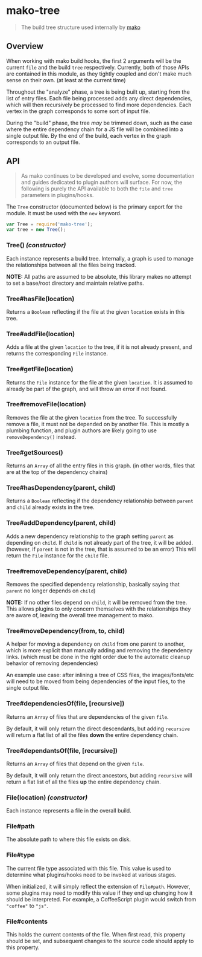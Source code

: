 # mako-tree

> The build tree structure used internally by [mako](https://github.com/makojs/core)

## Overview

When working with mako build hooks, the first 2 arguments will be the current `file` and the build
`tree` respectively. Currently, both of those APIs are contained in this module, as they tightly
coupled and don't make much sense on their own. (at least at the current time)

Throughout the "analyze" phase, a tree is being built up, starting from the list of entry files.
Each file being processed adds any direct dependencies, which will then recursively be processed
to find more dependencies. Each vertex in the graph corresponds to some sort of input file.

During the "build" phase, the tree _may_ be trimmed down, such as the case where the entire
dependency chain for a JS file will be combined into a single output file. By the end of the build,
each vertex in the graph corresponds to an output file.

## API

> As mako continues to be developed and evolve, some documentation and guides dedicated to plugin
authors will surface. For now, the following is purely the API available to both the `file` and
`tree` parameters in plugins/hooks.

The `Tree` constructor (documented below) is the primary export for the module. It must be used
with the `new` keyword.

```js
var Tree = require('mako-tree');
var tree = new Tree();
```

### Tree() *(constructor)*

Each instance represents a build tree. Internally, a graph is used to manage the relationships
between all the files being tracked.

**NOTE:** All paths are assumed to be absolute, this library makes no attempt to set a base/root
directory and maintain relative paths.

### Tree#hasFile(location)

Returns a `Boolean` reflecting if the file at the given `location` exists in this tree.

### Tree#addFile(location)

Adds a file at the given `location` to the tree, if it is not already present, and returns the
corresponding `File` instance.

### Tree#getFile(location)

Returns the `File` instance for the file at the given `location`. It is assumed to already be part
of the graph, and will throw an error if not found.

### Tree#removeFile(location)

Removes the file at the given `location` from the tree. To successfully remove a file, it must not
be depended on by another file. This is mostly a plumbing function, and plugin authors are likely
going to use `removeDependency()` instead.

### Tree#getSources()

Returns an `Array` of all the entry files in this graph. (in other words, files that are at the
top of the dependency chains)

### Tree#hasDependency(parent, child)

Returns a `Boolean` reflecting if the dependency relationship between `parent` and `child` already
exists in the tree.

### Tree#addDependency(parent, child)

Adds a new dependency relationship to the graph setting `parent` as depending on `child`. If
`child` is not already part of the tree, it will be added. (however, if `parent` is not in the tree,
that is assumed to be an error) This will return the `File` instance for the `child` file.

### Tree#removeDependency(parent, child)

Removes the specified dependency relationship, basically saying that `parent` no longer depends on
`child`)

**NOTE:** If no other files depend on `child`, it will be removed from the tree. This allows
plugins to only concern themselves with the relationships they are aware of, leaving the overall
tree management to mako.

### Tree#moveDependency(from, to, child)

A helper for moving a dependency on `child` from one parent to another, which is more explicit than
manually adding and removing the dependency links. (which must be done in the right order due to
the automatic cleanup behavior of removing dependencies)

An example use case: after inlining a tree of CSS files, the images/fonts/etc will need to be moved
from being dependencies of the input files, to the single output file.

### Tree#dependenciesOf(file, [recursive])

Returns an `Array` of files that are dependencies of the given `file`.

By default, it will only return the direct descendants, but adding `recursive` will return a flat
list of all the files **down** the entire dependency chain.

### Tree#dependantsOf(file, [recursive])

Returns an `Array` of files that depend on the given `file`.

By default, it will only return the direct ancestors, but adding `recursive` will return a flat
list of all the files **up** the entire dependency chain.

### File(location) *(constructor)*

Each instance represents a file in the overall build.

### File#path

The absolute path to where this file exists on disk.

### File#type

The current file type associated with this file. This value is used to determine what plugins/hooks
need to be invoked at various stages.

When initialized, it will simply reflect the extension of `File#path`. However, some plugins may
need to modify this value if they end up changing how it should be interpreted. For example, a
CoffeeScript plugin would switch from `"coffee"` to `"js"`.

### File#contents

This holds the current contents of the file. When first read, this property should be set, and
subsequent changes to the source code should apply to this property.

